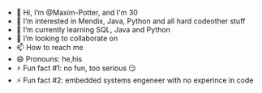 - 👋 Hi, I’m @Maxim-Potter, and I'm 30
- 👀 I’m interested in Mendix, Java, Python and all hard codeother stuff
- 🌱 I’m currently learning SQL, Java and Python
- 💞️ I’m looking to collaborate on <no idea>
- 📫 How to reach me <secret>
- 😄 Pronouns: he,his
- ⚡ Fun fact #1: no fun, too serious 😏
- ⚡ Fun fact #2: embedded systems engeneer with no experince in code

<!---
Maxim-Potter/Maxim-Potter is a ✨ special ✨ repository because its `README.md` (this file) appears on your GitHub profile.
You can click the Preview link to take a look at your changes.
--->
